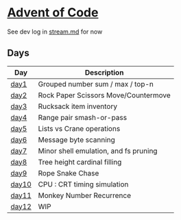 # [Advent of Code](https://adventofcode.com/2022)

See dev log in [stream.md](stream.md) for now

## Days
| Day                              | Description                                   |
|----------------------------------|-----------------------------------------------|
| [day1](day1/prompt.md)           | Grouped number sum / max / top-n              |
| [day2](day2/prompt.md)           | Rock Paper Scissors Move/Countermove          |
| [day3](day3/prompt.md)           | Rucksack item inventory                       |
| [day4](day4/prompt.md)           | Range pair smash-or-pass                      |
| [day5](day5/prompt.md)           | Lists vs Crane operations                     |
| [day6](day6/prompt.md)           | Message byte scanning                         |
| [day7](day7/prompt.md)           | Minor shell emulation, and fs pruning         |
| [day8](day8/prompt.md)           | Tree height cardinal filling                  |
| [day9](day9/prompt.md)           | Rope Snake Chase                              |
| [day10](day10/prompt.md)         | CPU : CRT timing simulation                   |
| [day11](day11/prompt.md)         | Monkey Number Recurrence                      |
| [day12](day12/prompt.md)         | WIP                                           |
